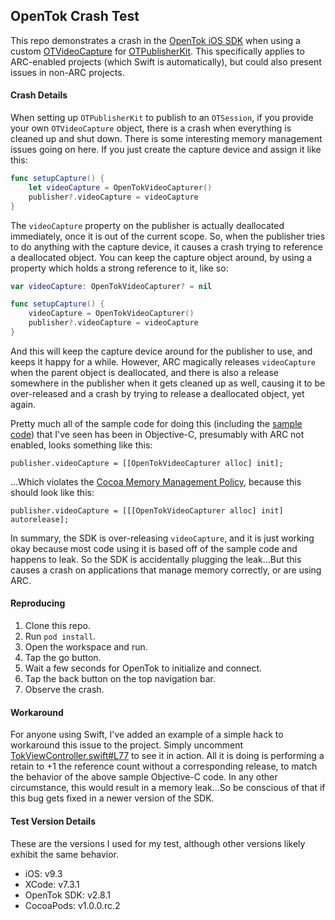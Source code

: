 ## OpenTok Crash Test

This repo demonstrates a crash in the [OpenTok iOS SDK](https://www.tokbox.com/developer/sdks/ios/) when using a custom [OTVideoCapture](https://tokbox.com/developer/sdks/ios/reference/Protocols/OTVideoCapture.html) for [OTPublisherKit](https://www.tokbox.com/developer/sdks/ios/reference/Classes/OTPublisherKit.html#//api/name/videoCapture]). This specifically applies to ARC-enabled projects (which Swift is automatically), but could also present issues in non-ARC projects.

#### Crash Details

When setting up `OTPublisherKit` to publish to an `OTSession`, if you provide your own `OTVideoCapture` object, there is a crash when everything is cleaned up and shut down. There is some interesting memory management issues going on here. If you just create the capture device and assign it like this:

```swift
func setupCapture() {
    let videoCapture = OpenTokVideoCapturer()
    publisher?.videoCapture = videoCapture
}
```

The `videoCapture` property on the publisher is actually deallocated immediately, once it is out of the current scope. So, when the publisher tries to do anything with the capture device, it causes a crash trying to reference a deallocated object. You can keep the capture object around, by using a property which holds a strong reference to it, like so:

```swift
var videoCapture: OpenTokVideoCapturer? = nil

func setupCapture() {
    videoCapture = OpenTokVideoCapturer()
    publisher?.videoCapture = videoCapture
}
```

And this will keep the capture device around for the publisher to use, and keeps it happy for a while. However, ARC magically releases `videoCapture` when the parent object is deallocated, and there is also a release somewhere in the publisher when it gets cleaned up as well, causing it to be over-released and a crash by trying to release a deallocated object, yet again.

Pretty much all of the sample code for doing this (including the [sample code](https://github.com/opentok/learning-opentok-ios/blob/video-capturer-basic/LearningOpenTok/ViewController.m#L131)) that I've seen has been in Objective-C, presumably with ARC not enabled, looks something like this:

```objc
publisher.videoCapture = [[OpenTokVideoCapturer alloc] init];
```

...Which violates the [Cocoa Memory Management Policy](https://developer.apple.com/library/mac/documentation/Cocoa/Conceptual/MemoryMgmt/Articles/mmRules.html), because this should look like this:

```objc
publisher.videoCapture = [[[OpenTokVideoCapturer alloc] init] autorelease];
```

In summary, the SDK is over-releasing `videoCapture`, and it is just working okay because most code using it is based off of the sample code and happens to leak. So the SDK is accidentally plugging the leak...But this causes a crash on applications that manage memory correctly, or are using ARC.

#### Reproducing

1. Clone this repo.
2. Run `pod install`.
3. Open the workspace and run.
4. Tap the go button.
5. Wait a few seconds for OpenTok to initialize and connect.
6. Tap the back button on the top navigation bar.
7. Observe the crash.

#### Workaround

For anyone using Swift, I've added an example of a simple hack to workaround this issue to the project. Simply uncomment [TokViewController.swift#L77](https://github.com/dbburgess/opentok-crash-test/blob/master/OpenTok-Crash-Test/TokViewController.swift#L77) to see it in action. All it is doing is performing a retain to +1 the reference count without a corresponding release, to match the behavior of the above sample Objective-C code. In any other circumstance, this would result in a memory leak...So be conscious of that if this bug gets fixed in a newer version of the SDK.

#### Test Version Details

These are the versions I used for my test, although other versions likely exhibit the same behavior.

* iOS: v9.3
* XCode: v7.3.1
* OpenTok SDK: v2.8.1
* CocoaPods: v1.0.0.rc.2

